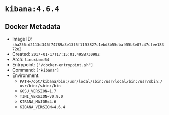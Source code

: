 # `kibana:4.6.4`

## Docker Metadata

- Image ID: `sha256:d2113d346f74789a3e13f5f1153827c1ebd3b55dbaf05b3e07c47cfee18372e2`
- Created: `2017-01-17T17:15:01.495873098Z`
- Arch: `linux`/`amd64`
- Entrypoint: `["/docker-entrypoint.sh"]`
- Command: `["kibana"]`
- Environment:
  - `PATH=/opt/kibana/bin:/usr/local/sbin:/usr/local/bin:/usr/sbin:/usr/bin:/sbin:/bin`
  - `GOSU_VERSION=1.7`
  - `TINI_VERSION=v0.9.0`
  - `KIBANA_MAJOR=4.6`
  - `KIBANA_VERSION=4.6.4`
